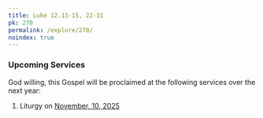 ```yaml
---
title: Luke 12.13-15, 22-31
pk: 270
permalink: /explore/270/
noindex: true
---
```


### Upcoming Services

God willing, this Gospel will be proclaimed at the following services over the next year:


1. Liturgy on [November, 10, 2025](https://orthocal.info/readings/gregorian/2025/11/10/)
